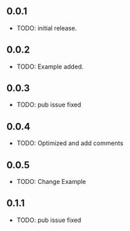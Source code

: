 ## 0.0.1

* TODO: initial release.


## 0.0.2

* TODO: Example added.

## 0.0.3

* TODO: pub issue fixed

## 0.0.4

* TODO: Optimized and add comments

## 0.0.5

* TODO: Change Example

## 0.1.1

* TODO: pub issue fixed